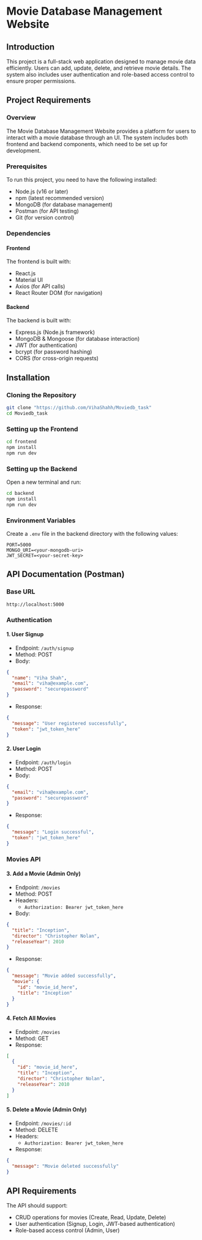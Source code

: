 # Movie Database Management Website

## Introduction
This project is a full-stack web application designed to manage movie data efficiently. Users can add, update, delete, and retrieve movie details. The system also includes user authentication and role-based access control to ensure proper permissions.

## Project Requirements

### Overview

The Movie Database Management Website provides a platform for users to interact with a movie database through an UI. The system includes both frontend and backend components, which need to be set up for development.

### Prerequisites
To run this project, you need to have the following installed:
- Node.js (v16 or later)
- npm (latest recommended version)
- MongoDB (for database management)
- Postman (for API testing)
- Git (for version control)

### Dependencies
#### Frontend
The frontend is built with:
- React.js
- Material UI
- Axios (for API calls)
- React Router DOM (for navigation)

#### Backend
The backend is built with:
- Express.js (Node.js framework)
- MongoDB & Mongoose (for database interaction)
- JWT (for authentication)
- bcrypt (for password hashing)
- CORS (for cross-origin requests)

## Installation

### Cloning the Repository
```bash
git clone "https://github.com/VihaShahh/Moviedb_task"
cd Moviedb_task
```

### Setting up the Frontend
```bash
cd frontend
npm install
npm run dev
```

### Setting up the Backend
Open a new terminal and run:
```bash
cd backend
npm install
npm run dev
```

### Environment Variables
Create a `.env` file in the backend directory with the following values:
```
PORT=5000
MONGO_URI=<your-mongodb-uri>
JWT_SECRET=<your-secret-key>
```

## API Documentation (Postman)

### Base URL
```
http://localhost:5000
```

### Authentication

#### 1. User Signup
- Endpoint: `/auth/signup`
- Method: POST
- Body:
```json
{
  "name": "Viha Shah",
  "email": "viha@example.com",
  "password": "securepassword"
}
```
- Response:
```json
{
  "message": "User registered successfully",
  "token": "jwt_token_here"
}
```

#### 2. User Login
- Endpoint: `/auth/login`
- Method: POST
- Body:
```json
{
  "email": "viha@example.com",
  "password": "securepassword"
}
```
- Response:
```json
{
  "message": "Login successful",
  "token": "jwt_token_here"
}
```

### Movies API

#### 3. Add a Movie (Admin Only)
- Endpoint: `/movies`
- Method: POST
- Headers:
  - `Authorization: Bearer jwt_token_here`
- Body:
```json
{
  "title": "Inception",
  "director": "Christopher Nolan",
  "releaseYear": 2010
}
```
- Response:
```json
{
  "message": "Movie added successfully",
  "movie": {
    "id": "movie_id_here",
    "title": "Inception"
  }
}
```

#### 4. Fetch All Movies
- Endpoint: `/movies`
- Method: GET
- Response:
```json
[
  {
    "id": "movie_id_here",
    "title": "Inception",
    "director": "Christopher Nolan",
    "releaseYear": 2010
  }
]
```

#### 5. Delete a Movie (Admin Only)
- Endpoint: `/movies/:id`
- Method: DELETE
- Headers:
  - `Authorization: Bearer jwt_token_here`
- Response:
```json
{
  "message": "Movie deleted successfully"
}
```

## API Requirements
The API should support:
- CRUD operations for movies (Create, Read, Update, Delete)
- User authentication (Signup, Login, JWT-based authentication)
- Role-based access control (Admin, User)

